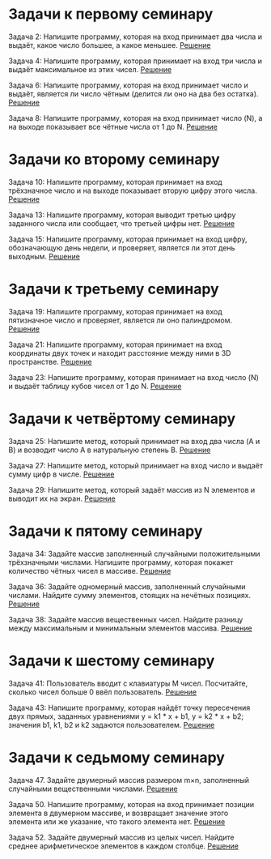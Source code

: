 ﻿# Задачи к первому семинару
Задача 2: Напишите программу, которая на вход принимает два числа и выдаёт, какое число большее, а какое меньшее.
[Решение](Sem1/Homework001/Program.cs)

Задача 4: Напишите программу, которая принимает на вход три числа и выдаёт максимальное из этих чисел.
[Решение](Sem1/Homework002/Program.cs)

Задача 6: Напишите программу, которая на вход принимает число и выдаёт, является ли число чётным (делится ли оно на два без остатка).
[Решение](Sem1/Homework003/Program.cs)

Задача 8: Напишите программу, которая на вход принимает число (N), а на выходе показывает все чётные числа от 1 до N.
[Решение](Sem1/Homework004/Program.cs)

# Задачи ко второму семинару
Задача 10: Напишите программу, которая принимает на вход трёхзначное число и на выходе показывает вторую цифру этого числа.
[Решение](Sem2/Homework005/Program.cs)

Задача 13: Напишите программу, которая выводит третью цифру заданного числа или сообщает, что третьей цифры нет.
[Решение](Sem2/Homework006/Program.cs)

Задача 15: Напишите программу, которая принимает на вход цифру, обозначающую день недели, и проверяет, является ли этот день выходным.
[Решение](Sem2/Homework007/Program.cs)

# Задачи к третьему семинару
Задача 19: Напишите программу, которая принимает на вход пятизначное число и проверяет, является ли оно палиндромом.
[Решение](Sem3/HomeWork008/Program.cs)

Задача 21: Напишите программу, которая принимает на вход координаты двух точек и находит расстояние между ними в 3D пространстве.
[Решение](Sem3/HomeWork010/Program.cs)

Задача 23: Напишите программу, которая принимает на вход число (N) и выдаёт таблицу кубов чисел от 1 до N.
[Решение](Sem3/HomeWork009/Program.cs)

# Задачи к четвёртому семинару
Задача 25: Напишите метод, который принимает на вход два числа (A и B) и возводит число A в натуральную степень B.
[Решение](Sem4/Homework011/Program.cs)

Задача 27: Напишите метод, который принимает на вход число и выдаёт сумму цифр в числе.
[Решение](Sem4/Homework012/Program.cs)

Задача 29: Напишите метод, который задаёт массив из N элементов и выводит их на экран.
[Решение](Sem4/Homework013/Program.cs)

# Задачи к пятому семинару
Задача 34: Задайте массив заполненный случайными положительными трёхзначными числами. Напишите программу, которая покажет количество чётных чисел в массиве.
[Решение](Sem5/Homework014/Program.cs)

Задача 36: Задайте одномерный массив, заполненный случайными числами. Найдите сумму элементов, стоящих на нечётных позициях.
[Решение](Sem5/Homework015/Program.cs)

Задача 38: Задайте массив вещественных чисел. Найдите разницу между максимальным и минимальным элементов массива.
[Решение](Sem5/Homework016/Program.cs)

# Задачи к шестому семинару
Задача 41: Пользователь вводит с клавиатуры M чисел. Посчитайте, сколько чисел больше 0 ввёл пользователь.
[Решение](Sem6/Homework017/Program.cs)

Задача 43: Напишите программу, которая найдёт точку пересечения двух прямых,
 заданных уравнениями y = k1 * x + b1, y = k2 * x + b2; 
 значения b1, k1, b2 и k2 задаются пользователем.
 [Решение](Sem6/Homework018/Program.cs)

 # Задачи к седьмому семинару
 Задача 47. Задайте двумерный массив размером m×n, заполненный случайными вещественными числами.
[Решение](Sem7/Homework019/Program.cs)

Задача 50. Напишите программу, которая на вход принимает позиции элемента в двумерном массиве, и возвращает значение этого элемента или же указание, что такого элемента нет.
[Решение](Sem7/Homework020/Program.cs)

Задача 52. Задайте двумерный массив из целых чисел. Найдите среднее арифметическое элементов в каждом столбце.
[Решение](Sem7/Homework021/Program.cs)